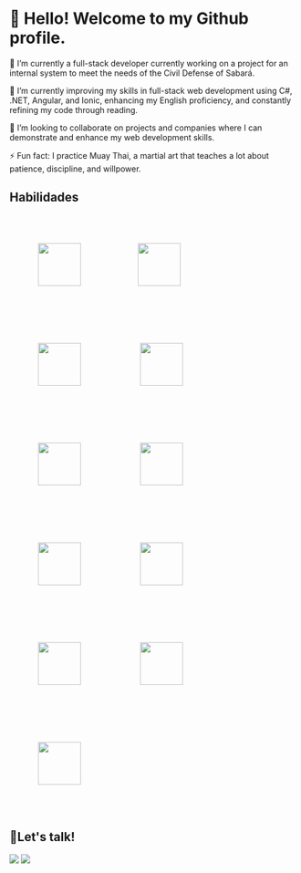 # 👋 Hello! Welcome to my Github profile.
🔭 I’m currently a full-stack developer currently working on a project for an internal system to meet the needs of the Civil Defense of Sabará. 

🌱 I’m currently improving my skills in full-stack web development using C#, .NET, Angular, and Ionic, enhancing my English proficiency, and constantly refining my code through reading.

👯 I’m looking to collaborate on projects and companies where I can demonstrate and enhance my web development skills.

⚡ Fun fact: I practice Muay Thai, a martial art that teaches a lot about patience, discipline, and willpower.


## Habilidades
<img width="75" height="75" style="margin: 50px;" src="https://cdn.jsdelivr.net/gh/devicons/devicon@latest/icons/csharp/csharp-original.svg" /><img width="75" height="75" style="margin: 50px;" src="https://cdn.jsdelivr.net/gh/devicons/devicon@latest/icons/java/java-original-wordmark.svg" />
<img width="75" height="75" style="margin: 50px;" src="https://cdn.jsdelivr.net/gh/devicons/devicon@latest/icons/mysql/mysql-original-wordmark.svg" />
<img width="75" height="75" style="margin: 50px;" src="https://cdn.jsdelivr.net/gh/devicons/devicon@latest/icons/microsoftsqlserver/microsoftsqlserver-original-wordmark.svg" />
<img width="75" height="75" style="margin: 50px;" src="https://cdn.jsdelivr.net/gh/devicons/devicon@latest/icons/angularjs/angularjs-original.svg" />
<img width="75" height="75" style="margin: 50px;" src="https://cdn.jsdelivr.net/gh/devicons/devicon@latest/icons/typescript/typescript-original.svg" />
<img width="75" height="75" style="margin: 50px;" src="https://cdn.jsdelivr.net/gh/devicons/devicon@latest/icons/ionic/ionic-original-wordmark.svg" />
<img width="75" height="75" style="margin: 50px;" src="https://cdn.jsdelivr.net/gh/devicons/devicon@latest/icons/git/git-plain-wordmark.svg" />
<img width="75" height="75" style="margin: 50px;" src="https://cdn.jsdelivr.net/gh/devicons/devicon@latest/icons/azure/azure-original.svg" />
<img width="75" height="75" style="margin: 50px;" src="https://cdn.jsdelivr.net/gh/devicons/devicon@latest/icons/grafana/grafana-original-wordmark.svg" />
<img width="75" height="75" style="margin: 50px;" src="https://cdn.jsdelivr.net/gh/devicons/devicon@latest/icons/figma/figma-original.svg" />


          
          
          
          
          
          
          
          
          
          
          
            

##  📩Let's talk!

<div>
<a href="https://www.linkedin.com/in/luciobeckler/" target="_blank"><img loading="lazy" src="https://img.shields.io/badge/-LinkedIn-%230077B5?style=for-the-badge&logo=linkedin&logoColor=white" target="_blank"></a>   
<a href = "mailto:luciobecklerp@gmail.com"><img loading="lazy" src="https://img.shields.io/badge/Gmail-D14836?style=for-the-badge&logo=gmail&logoColor=white" target="_blank"></a>
</div>

